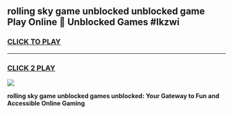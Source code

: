 
## rolling sky game unblocked unblocked game Play Online 👋 Unblocked Games #lkzwi
<h3>
<a href="https://premium.freeplayer.one?title=rolling_sky_game_unblocked&ref=21F">CLICK TO PLAY</a></h3>
<hr>

<h3>
<a href="https://premium.freeplayer.one?title=rolling_sky_game_unblocked&ref=21F">CLICK 2 PLAY</a>
  
</h3>

<a href="https://premium.freeplayer.one?title=rolling_sky_game_unblocked&ref=21F/"><img src="https://clearcache.store/games.png"></a>


**rolling sky game unblocked games unblocked: Your Gateway to Fun and Accessible Online Gaming**
